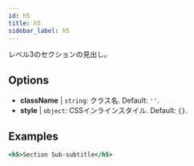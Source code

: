 ```yaml
---
id: h5
title: h5
sidebar_label: h5
---
```


レベル3のセクションの見出し。

## Options

* __className__ | `string`: クラス名. Default: `''`.
* __style__ | `object`: CSSインラインスタイル. Default: `{}`.


## Examples

```jsx live
<h5>Section Sub-subtitle</h5>
```


